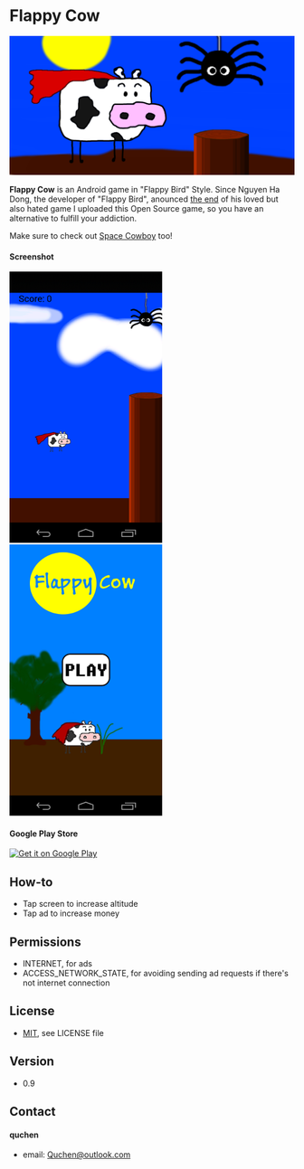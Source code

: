 Flappy Cow
======
![Banner](/graphics/funktionsgrafik.png)

**Flappy Cow** is an Android game in "Flappy Bird" Style. Since Nguyen Ha Dong, the developer of "Flappy Bird", anounced [the end](http://www.forbes.com/sites/insertcoin/2014/02/08/flappy-bird-creator-says-hes-taking-the-game-down/) of his loved but also hated game I uploaded this Open Source game, so you have an alternative to fulfill your addiction.

Make sure to check out [Space Cowboy](https://play.google.com/store/apps/details?id=com.quchen.spacecowboy) too!

#### Screenshot
![Sceenshot Flappy Cow](/graphics/screenshots/screenshot_phone_1.png) ![Sceenshot Flappy Cow](/graphics/screenshots/screenshot_phone_2.png)

#### Google Play Store
[![Get it on Google Play](https://developer.android.com/images/brand/en_generic_rgb_wo_45.png)](https://play.google.com/store/apps/details?id=com.quchen.flappycow)

## How-to
* Tap screen to increase altitude
* Tap ad to increase money

## Permissions
* INTERNET, for ads
* ACCESS_NETWORK_STATE, for avoiding sending ad requests if there's not internet connection

## License 
* [MIT](http://opensource.org/licenses/MIT), see LICENSE file

## Version 
* 0.9

## Contact
#### quchen
* email: Quchen@outlook.com
